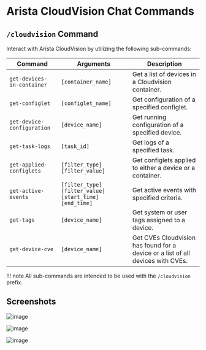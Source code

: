 # Arista CloudVision Chat Commands

## `/cloudvision` Command

Interact with Arista CloudVision by utilizing the following sub-commands:

| Command | Arguments | Description |
| ------- | --------- | ----------- |
| `get-devices-in-container` | `[container_name]` | Get a list of devices in a Cloudvision container. |
| `get-configlet` | `[configlet_name]` | Get configuration of a specified configlet. |
| `get-device-configuration` | `[device_name]` | Get running configuration of a specified device. |
| `get-task-logs` | `[task_id]` | Get logs of a specified task. |
| `get-applied-configlets` | `[filter_type]` `[filter_value]` | Get configlets applied to either a device or a container. |
| `get-active-events` | `[filter_type]` `[filter_value]` `[start_time]` `[end_time]` | Get active events with specified criteria. |
| `get-tags` | `[device_name]` | Get system or user tags assigned to a device. |
| `get-device-cve` | `[device_name]` | Get CVEs Cloudvision has found for a device or a list of all devices with CVEs. |

!!! note
    All sub-commands are intended to be used with the `/cloudvision` prefix.

## Screenshots

![image](../../images/aristacv-get-device-cve.png)

![image](../../images/aristacv-get-configlet.png)

![image](../../images/aristacv-get-device-cve.png)
